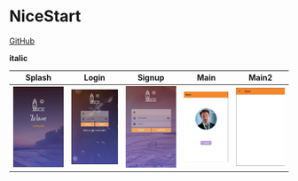 # NiceStart

[GitHub](https://github.com/Nachoj8)

**italic**

Splash | Login| Signup| Main| Main2
--------|--------|--------|--------|--------
![](img/splash.jpg) | ![](img/login.jpg) | ![](img/signup.jpg) | ![](img/main.jpg) | ![](img/main2.jpg)